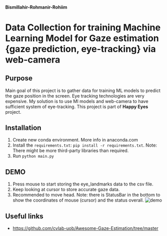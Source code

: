 #### Bismillahir-Rohmanir-Rohiim

# Data Collection for training Machine Learning Model for Gaze estimation {gaze prediction, eye-tracking} via web-camera

## Purpose
Main goal of this project is to gather data for training ML models to predict the gaze position in the screen.
Eye tracking technologies are very expensive. My solution is to use Ml models and web-camera to have sufficient system of eye-tracking. This project is part of **Happy Eyes** project.


## Installation
1. Create new conda environment. More info in anaconda.com
2. Install the `requirements.txt`: `pip install -r requirements.txt`. Note: There might be more third-party libraries than required.
3. Run `python main.py`

## DEMO
1. Press mouse to start storing the eye_landmarks data to the csv file. 
2. Keep looking at cursor to store accurate gaze data. 
3. Recommended to move head.
Note: there is StatusBar in the bottom to show the coordinates of mouse (cursor) and the status overall.
![demo](demo.gif)


## Useful links
- https://github.com/cvlab-uob/Awesome-Gaze-Estimation/tree/master
